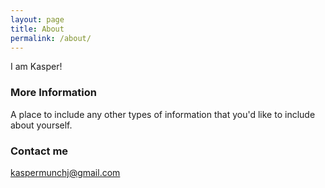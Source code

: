 ```yaml
---
layout: page
title: About
permalink: /about/
---
```


I am Kasper!

### More Information

A place to include any other types of information that you'd like to include about yourself.

### Contact me

[kaspermunchj@gmail.com](mailto:email@domain.com)

